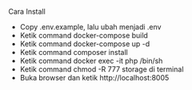 Cara Install

- Copy .env.example, lalu ubah menjadi .env
- Ketik command docker-compose build
- Ketik command docker-compose up -d 
- Ketik command composer install 
- Ketik command docker exec -it php /bin/sh
- Ketik command chmod -R 777 storage di terminal
- Buka browser dan ketik http://localhost:8005
